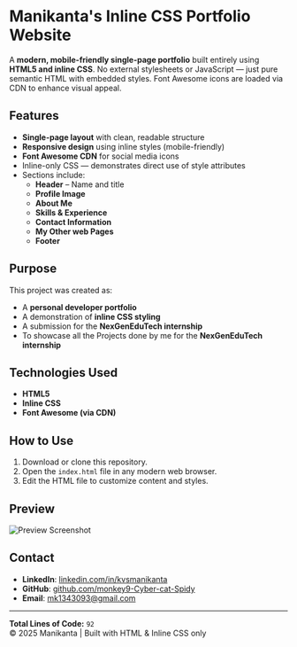 # Manikanta's Inline CSS Portfolio Website

A **modern, mobile-friendly single-page portfolio** built entirely using **HTML5 and inline CSS**. No external stylesheets or JavaScript — just pure semantic HTML with embedded styles. Font Awesome icons are loaded via CDN to enhance visual appeal.

## Features

- **Single-page layout** with clean, readable structure
- **Responsive design** using inline styles (mobile-friendly)
- **Font Awesome CDN** for social media icons
- Inline-only CSS — demonstrates direct use of style attributes
- Sections include:
  - **Header** – Name and title
  - **Profile Image**
  - **About Me**
  - **Skills & Experience**
  - **Contact Information**
  - **My Other web Pages**
  - **Footer**

## Purpose

This project was created as:
- A **personal developer portfolio**
- A demonstration of **inline CSS styling**
- A submission for the **NexGenEduTech internship**
- To showcase all the Projects done by me for the **NexGenEduTech internship**

## Technologies Used

- **HTML5**
- **Inline CSS**
- **Font Awesome (via CDN)**

## How to Use

1. Download or clone this repository.
2. Open the `index.html` file in any modern web browser.
3. Edit the HTML file to customize content and styles.

## Preview

![Preview Screenshot](https://i.ibb.co/s9gqNS1f/Screenshot-2025-05-05-180353.png)

## Contact

- **LinkedIn**: [linkedin.com/in/kvsmanikanta](https://www.linkedin.com/in/kvsmanikanta)
- **GitHub**: [github.com/monkey9-Cyber-cat-Spidy](https://github.com/monkey9-Cyber-cat-Spidy)
- **Email**: [mk1343093@gmail.com](mailto:mk1343093@gmail.com)

---

**Total Lines of Code:** `92`  
© 2025 Manikanta | Built with HTML & Inline CSS only